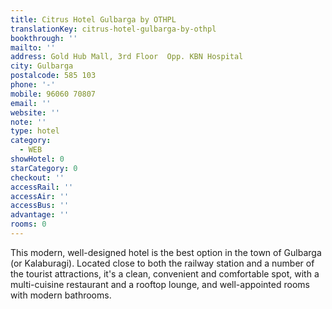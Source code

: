 ```yaml
---
title: Citrus Hotel Gulbarga by OTHPL
translationKey: citrus-hotel-gulbarga-by-othpl
bookthrough: ''
mailto: ''
address: Gold Hub Mall, 3rd Floor  Opp. KBN Hospital
city: Gulbarga
postalcode: 585 103
phone: '-'
mobile: 96060 70807
email: ''
website: ''
note: ''
type: hotel
category:
  - WEB
showHotel: 0
starCategory: 0
checkout: ''
accessRail: ''
accessAir: ''
accessBus: ''
advantage: ''
rooms: 0
---
```

This modern, well-designed hotel is the best option in the town of Gulbarga (or Kalaburagi). Located close to both the railway station and a number of the tourist attractions, it's a clean, convenient and comfortable spot, with a multi-cuisine restaurant and a rooftop lounge, and well-appointed rooms with modern bathrooms.